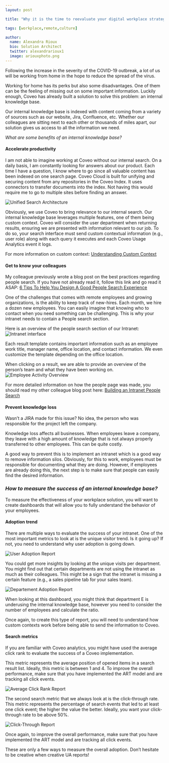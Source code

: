 ```yaml
---
layout: post

title: "Why it is the time to reevaluate your digital workplace strategy"

tags: [workplace,remote,culture]

author:
  name: Alexandra Rioux
  bio: Solution Architect
  twitter: alexandrarioux1
  image: ariouxphoto.png
---
```

Following the increase in the severity of the COVID-19 outbreak, a lot of us will be working from home in the hope to reduce the spread of the virus. 

Working for home has its perks but also some disadvantages. One of them can be the feeling of missing out on some important information. Luckily enough, Coveo has already built a solution to solve this problem: an internal knowledge base.

Our internal knowledge base is indexed with content coming from a variety of sources such as our website, Jira, Confluence, etc. Whether our colleagues are sitting next to each other or thousands of miles apart, our solution gives us access to all the information we need.
<!-- more -->

*What are some benefits of an internal knowledge base?*

#### Accelerate productivity
I am not able to imagine working at Coveo without our internal search. On a daily basis, I am constantly looking for answers about our product.  Each time I have a question, I know where to go since all valuable content has been indexed on one search page. Coveo Cloud is built for unifying and securing content from any repositories in the Coveo Index.  It uses connectors to transfer documents into the index. Not having this would require me to go to multiple sites before finding an answer. 

![Unified Search Architecture](/source.coveo.com/images/2020-04-22-workplace-strategy/unified.png)

Obviously, we use Coveo to bring relevance to our internal search. Our internal knowledge base leverages multiple features, one of them being custom context. Coveo will consider the user department when returning results, ensuring we are presented with information relevant to our job. To do so, your search interface must send custom contextual information (e.g., user role) along with each query it executes and each Coveo Usage Analytics event it logs. 

For more information on custom context: [Understanding Custom Context](https://docs.coveo.com/en/2081/coveo-machine-learning/understanding-custom-context)

#### Get to know your colleagues
My colleague previously wrote a blog post on the best practices regarding people search. If you have not already read it, follow this link and go read it ASAP: [6 Tips To Help You Design A Good People Search Experience](https://source.coveo.com/2020/02/11/6-tips-people-search/)

One of the challenges that comes with remote employees and growing organizations, is the ability to keep track of new-hires. Each month, we hire a dozen new employees. You can easily imagine that knowing who to contact when you need something can be challenging. This is why your intranet needs to contain a People search section.

Here is an overview of the people search section of our Intranet: 
![Intranet interface](/source.coveo.com/images/2020-04-22-workplace-strategy/cc-search.png)

Each result template contains important information such as an employee work title, manager name, office location, and contact information. We even customize the template depending on the office location.

When clicking on a result, we are able to provide an overview of the person’s team and what they have been working on. 
![Employee Activity Overview](source.coveo.com/images/2020-04-22-workplace-strategy/janetView.png)

For more detailed information on how the people page was made, you should read my other colleague blog post here: [Building an Intranet People Search](https://source.coveo.com/2019/03/19/people-page/)

#### Prevent knowledge loss

Wasn’t a JIRA made for this issue? No idea, the person who was responsible for the project left the company.

Knowledge loss affects all businesses. When employees leave a company, they leave with a high amount of knowledge that is not always properly transferred to other employees. This can be quite costly.

A good way to prevent this is to implement an intranet which is a good way to remove information silos.  Obviously, for this to work, employees must be responsible for documenting what they are doing.  However, if employees are already doing this, the next step is to make sure that people can easily find the desired information.

### *How to measure the success of an internal knowledge base?*
To measure the effectiveness of your workplace solution, you will want to create dashboards that will allow you to fully understand the behavior of your employees. 

#### Adoption trend
There are multiple ways to evaluate the success of your intranet. One of the most important metrics to look at is the unique visitor trend. Is it going up? If not, you need to understand why user adoption is going down.

![User Adoption Report](/source.coveo.com/images/2020-04-22-workplace-strategy/UV.png)

You could get more insights by looking at the unique visits per department. You might find out that certain departments are not using the intranet as much as their colleagues. This might be a sign that the intranet is missing a certain feature (e.g., a sales pipeline tab for your sales team). 

![Departement Adoption Report](/source.coveo.com/images/2020-04-22-workplace-strategy/departementUsage.png)

When looking at this dashboard, you might think that department E is underusing the internal knowledge base, however you need to consider the number of employees and calculate the ratio. 

Once again, to create this type of report, you will need to understand how custom contexts work before being able to send the information to Coveo. 

#### Search metrics

If you are familiar with Coveo analytics, you might have used the average click rank to evaluate the success of a Coveo implementation. 

This metric represents the average position of opened items in a search result list. Ideally, this metric is between 1 and 4. To improve the overall performance, make sure that you have implemented the ART model and are tracking all click events.

![Average Click Rank Report](/source.coveo.com/images/2020-04-22-workplace-strategy/ACR.png)

The second search metric that we always look at is the click-through rate. This metric represents the percentage of search events that led to at least one click event; the higher the value the better.  Ideally, you want your click-through rate to be above 50%.

![Click-Through Report](/source.coveo.com/images/2020-04-22-workplace-strategy/VCT.png)

Once again, to improve the overall performance, make sure that you have implemented the ART model and are tracking all click events. 

These are only a few ways to measure the overall adoption. Don’t hesitate to be creative when creative UA reports!





